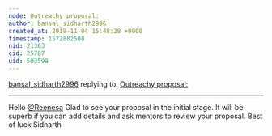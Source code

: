 ```yaml
---
node: Outreachy proposal: 
author: bansal_sidharth2996
created_at: 2019-11-04 15:48:28 +0000
timestamp: 1572882508
nid: 21363
cid: 25787
uid: 503599
---
```




[bansal_sidharth2996](../profile/bansal_sidharth2996) replying to: [Outreachy proposal: ](../notes/Reenesa/11-01-2019/outreachy-proposal)

----
Hello [@Reenesa](/profile/Reenesa)
Glad to see your proposal in the initial stage. 
It will be superb if you can add details and ask mentors to review your proposal.
Best of luck
Sidharth
